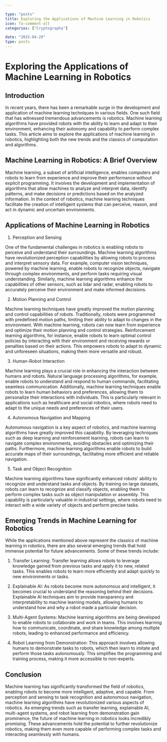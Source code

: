 ```yaml
---

type: "posts"
title: Exploring the Applications of Machine Learning in Robotics
icon: fa-comment-alt
categories: ["Cryptography"]

date: "2015-04-29"
type: posts
---
```





# Exploring the Applications of Machine Learning in Robotics

## Introduction

In recent years, there has been a remarkable surge in the development and application of machine learning techniques in various fields. One such field that has witnessed tremendous advancements is robotics. Machine learning algorithms have provided robots with the ability to learn and adapt to their environment, enhancing their autonomy and capability to perform complex tasks. This article aims to explore the applications of machine learning in robotics, highlighting both the new trends and the classics of computation and algorithms.

## Machine Learning in Robotics: A Brief Overview

Machine learning, a subset of artificial intelligence, enables computers and robots to learn from experience and improve their performance without explicit programming. It involves the development and implementation of algorithms that allow machines to analyze and interpret data, identify patterns, and make decisions or predictions based on the analyzed information. In the context of robotics, machine learning techniques facilitate the creation of intelligent systems that can perceive, reason, and act in dynamic and uncertain environments.

## Applications of Machine Learning in Robotics

1. Perception and Sensing

One of the fundamental challenges in robotics is enabling robots to perceive and understand their surroundings. Machine learning algorithms have revolutionized perception capabilities by allowing robots to process and interpret sensory data. For example, computer vision techniques, powered by machine learning, enable robots to recognize objects, navigate through complex environments, and perform tasks requiring visual understanding. Similarly, machine learning algorithms enhance the capabilities of other sensors, such as lidar and radar, enabling robots to accurately perceive their environment and make informed decisions.

2. Motion Planning and Control

Machine learning techniques have greatly improved the motion planning and control capabilities of robots. Traditionally, robots were programmed with predefined motion paths, limiting their ability to adapt to changes in the environment. With machine learning, robots can now learn from experience and optimize their motion planning and control strategies. Reinforcement learning algorithms, for instance, enable robots to learn optimal control policies by interacting with their environment and receiving rewards or penalties based on their actions. This empowers robots to adapt to dynamic and unforeseen situations, making them more versatile and robust.

3. Human-Robot Interaction

Machine learning plays a crucial role in enhancing the interaction between humans and robots. Natural language processing algorithms, for example, enable robots to understand and respond to human commands, facilitating seamless communication. Additionally, machine learning techniques enable robots to learn human behaviors and preferences, allowing them to personalize their interactions with individuals. This is particularly relevant in applications such as healthcare and social robotics, where robots need to adapt to the unique needs and preferences of their users.

4. Autonomous Navigation and Mapping

Autonomous navigation is a key aspect of robotics, and machine learning algorithms have greatly improved this capability. By leveraging techniques such as deep learning and reinforcement learning, robots can learn to navigate complex environments, avoiding obstacles and optimizing their paths. Furthermore, machine learning algorithms enable robots to build accurate maps of their surroundings, facilitating more efficient and reliable navigation.

5. Task and Object Recognition

Machine learning algorithms have significantly enhanced robots' ability to recognize and understand tasks and objects. By training on large datasets, robots can learn to recognize and classify objects, enabling them to perform complex tasks such as object manipulation or assembly. This capability is particularly valuable in industrial settings, where robots need to interact with a wide variety of objects and perform precise tasks.

## Emerging Trends in Machine Learning for Robotics

While the applications mentioned above represent the classics of machine learning in robotics, there are also several emerging trends that hold immense potential for future advancements. Some of these trends include:

1. Transfer Learning: Transfer learning allows robots to leverage knowledge gained from previous tasks and apply it to new, related tasks. This enables robots to learn more efficiently and adapt quickly to new environments or tasks.

2. Explainable AI: As robots become more autonomous and intelligent, it becomes crucial to understand the reasoning behind their decisions. Explainable AI techniques aim to provide transparency and interpretability to machine learning models, allowing humans to understand how and why a robot made a particular decision.

3. Multi-Agent Systems: Machine learning algorithms are being developed to enable robots to collaborate and work in teams. This involves learning how to communicate, coordinate, and share knowledge among multiple robots, leading to enhanced performance and efficiency.

4. Robot Learning from Demonstration: This approach involves allowing humans to demonstrate tasks to robots, which then learn to imitate and perform those tasks autonomously. This simplifies the programming and training process, making it more accessible to non-experts.

## Conclusion

Machine learning has significantly transformed the field of robotics, enabling robots to become more intelligent, adaptive, and capable. From perception and sensing to task recognition and autonomous navigation, machine learning algorithms have revolutionized various aspects of robotics. As emerging trends such as transfer learning, explainable AI, multi-agent systems, and robot learning from demonstration gain prominence, the future of machine learning in robotics looks incredibly promising. These advancements hold the potential to further revolutionize robotics, making them even more capable of performing complex tasks and interacting seamlessly with humans.